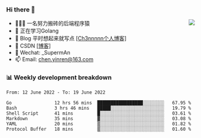 

### Hi there 👋


<img align="right" src="https://github-readme-stats.vercel.app/api?username=ch3nnn&show_icons=true">


- 👨🏻‍💻 一名努力搬砖的后端程序猿
- 👀 正在学习Golang
- 📗 Blog 平时想起来就写点 [[Ch3nnnnn个人博客]](https://ch3nnn.cn/) 
- 📖 CSDN [[博客]](https://ch3nnn.blog.csdn.net) 
- 💬 Wechat: _SupermAn
- 📫 Email: chen.yinren@163.com

### 📊 Weekly development breakdown
<!--START_SECTION:waka-->

```text
From: 12 June 2022 - To: 19 June 2022

Go                12 hrs 56 mins  █████████████████░░░░░░░░   67.95 %
Bash              3 hrs 46 mins   █████░░░░░░░░░░░░░░░░░░░░   19.79 %
Shell Script      41 mins         █░░░░░░░░░░░░░░░░░░░░░░░░   03.61 %
Markdown          35 mins         ▓░░░░░░░░░░░░░░░░░░░░░░░░   03.08 %
YAML              20 mins         ▒░░░░░░░░░░░░░░░░░░░░░░░░   01.82 %
Protocol Buffer   18 mins         ▒░░░░░░░░░░░░░░░░░░░░░░░░   01.60 %
```

<!--END_SECTION:waka-->


<!-- **Languages and Frameworks**

<code><img height="20" src="https://raw.githubusercontent.com/github/explore/80688e429a7d4ef2fca1e82350fe8e3517d3494d/topics/python/python.png" alt="Python" title="Python"></code>
<code><img height="25" src="https://raw.githubusercontent.com/github/explore/80688e429a7d4ef2fca1e82350fe8e3517d3494d/topics/go/go.png" alt="golang" title="golang"></code>
<code><img height="25" src="https://raw.githubusercontent.com/github/explore/80688e429a7d4ef2fca1e82350fe8e3517d3494d/topics/java/java.png" alt="golang" title="golang"></code>
<code><img height="25" src="https://raw.githubusercontent.com/github/explore/80688e429a7d4ef2fca1e82350fe8e3517d3494d/topics/django/django.png" alt="Django" title="Django"></code>
 -->


<!--
**ch3nnn/ch3nnn** is a ✨ _special_ ✨ repository because its `README.md` (this file) appears on your GitHub profile.

Here are some ideas to get you started:

- 🔭 I’m currently working on ...
- 🌱 I’m currently learning ...
- 👯 I’m looking to collaborate on ...
- 🤔 I’m looking for help with ...
- 💬 Ask me about ...
- 📫 How to reach me: ...
- 😄 Pronouns: ...
- ⚡ Fun fact: ...
-->
